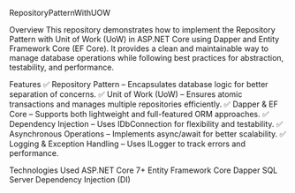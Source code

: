 RepositoryPatternWithUOW

Overview
This repository demonstrates how to implement the Repository Pattern with Unit of Work (UoW) in ASP.NET Core using Dapper and Entity Framework Core (EF Core). It provides a clean and maintainable way to manage database operations while following best practices for abstraction, testability, and performance.

Features
✅ Repository Pattern – Encapsulates database logic for better separation of concerns.
✅ Unit of Work (UoW) – Ensures atomic transactions and manages multiple repositories efficiently.
✅ Dapper & EF Core – Supports both lightweight and full-featured ORM approaches.
✅ Dependency Injection – Uses IDbConnection for flexibility and testability.
✅ Asynchronous Operations – Implements async/await for better scalability.
✅ Logging & Exception Handling – Uses ILogger to track errors and performance.

Technologies Used
ASP.NET Core 7+
Entity Framework Core
Dapper
SQL Server
Dependency Injection (DI)

